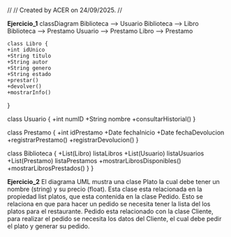 //
// Created by ACER on 24/09/2025.
//

**Ejercicio_1**
classDiagram
Biblioteca  -->  Usuario
Biblioteca  -->  Libro
Biblioteca  -->  Prestamo
Usuario  -->  Prestamo
Libro  -->  Prestamo

    class Libro {
    +int idUnico
    +String titulo
    +String autor
    +String genero
    +String estado
    +prestar()
    +devolver()
    +mostrarInfo()
}

class Usuario {
+int numID
+String nombre
+consultarHistorial()
}

class Prestamo {
+int idPrestamo
+Date fechaInicio
+Date fechaDevolucion
+registrarPrestamo()
+registrarDevolucion()
}

class Biblioteca {
+List(Libro) listaLibros
+List(Usuario) listaUsuarios
+List(Prestamo) listaPrestamos
+mostrarLibrosDisponibles()
+mostrarLibrosPrestados()
}
}

**Ejercicio_2**
El diagrama UML mustra una clase Plato la cual debe tener un nombre (string) y su precio (float).
Esta clase esta relacionada en la propiedad list platos, que esta contenida en la clase Pedido.
Esto se relaciona en que para hacer un pedido se necesita tener la lista del los platos para el restaurante.
Pedido esta relacionado con la clase Cliente, para realizar el pedido se necesita los datos del Cliente,
el cual debe pedir el plato y generar su pedido.
